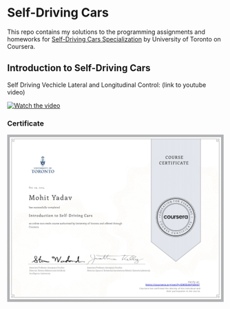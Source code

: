 # Self-Driving Cars

This repo contains my solutions to the programming assignments and homeworks for [Self-Driving Cars Specialization](https://www.coursera.org/specializations/self-driving-cars) by University of Toronto on Coursera.

## Introduction to Self-Driving Cars

Self Driving Vechicle Lateral and Longitudinal Control: (link to youtube video)

[![Watch the video](https://img.youtube.com/vi/N0QC9zj1R94/hqdefault.jpg)](https://www.youtube.com/watch?v=N0QC9zj1R94)

### Certificate

![Course 1 Certificate](./Course1_Intro_to_Self-Driving_Cars/Coursera%20GWSE4KPS0V07.jpg)
